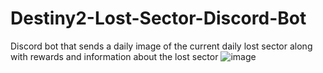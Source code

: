 # Destiny2-Lost-Sector-Discord-Bot
Discord bot that sends a daily image of the current daily lost sector along with rewards and information about the lost sector
![image](https://user-images.githubusercontent.com/64996140/184966103-933f5134-c9ca-4055-a161-cfdf3322c71f.png)

